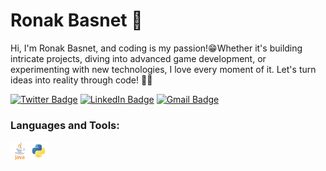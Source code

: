 # Ronak Basnet 🙌

Hi, I'm Ronak Basnet, and coding is my passion!😁Whether it's building intricate projects, diving into advanced game development, or experimenting with new technologies, I love every moment of it. Let's turn ideas into reality through code! 💪💪



[![Twitter Badge](https://img.shields.io/badge/-Twitter-blue?style=flat-square&logo=Twitter&logoColor=white&link=https://x.com/home)](https://x.com/home)
[![LinkedIn Badge](https://img.shields.io/badge/-LinkedIn-blue?style=flat-square&logo=LinkedIn&logoColor=white&link=https://www.linkedin.com/in/ronak-basnet-53080628a/)](https://www.linkedin.com/in/ronak-basnet-53080628a/)
[![Gmail Badge](https://img.shields.io/badge/-Gmail-c14438?style=flat-square&logo=Gmail&logoColor=white&link=mailto:ronakbasnet2005@gmail.com)](mailto:ronakbasnet2005@gmail.com)

### Languages and Tools:

<img align="left" alt="Java" width="30px" src="https://raw.githubusercontent.com/github/explore/main/topics/java/java.png" />
<img align="left" alt="Python" width="30px" src="https://raw.githubusercontent.com/github/explore/main/topics/python/python.png" />
<br>
